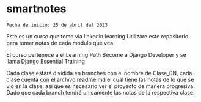 # smartnotes

    Fecha de inicio: 25 de abril del 2023

Este es un curso que tome via linkedin learning Utilizare este repositorio para tomar notas de cada modulo que vea

El curso pertenece a el Learning Path Become a Django Developer y se llama Django Essential Training

Cada clase estará dividida en branches con el nombre de Clase_0N, cada clase cuenta con el archivo readme.md el cual tiene las notas de lo que se vio en la clase, asi que es necesario ver el proyecto de manera progresiva. Dado que cada branch tendrá unicamente las notas de la respectiva clase.